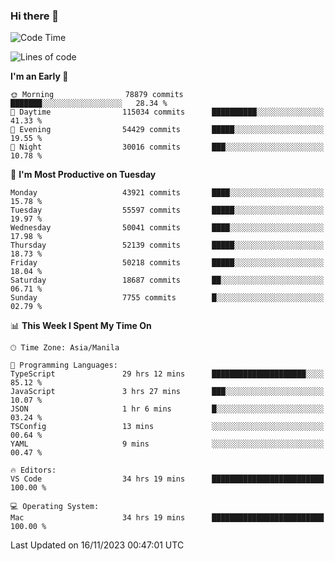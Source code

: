 ### Hi there 👋

<!--START_SECTION:waka-->
![Code Time](http://img.shields.io/badge/Code%20Time-4%2C542%20hrs%2025%20mins-blue)

![Lines of code](https://img.shields.io/badge/From%20Hello%20World%20I%27ve%20Written-112.1%20million%20lines%20of%20code-blue)

**I'm an Early 🐤** 

```text
🌞 Morning                78879 commits       ███████░░░░░░░░░░░░░░░░░░   28.34 % 
🌆 Daytime                115034 commits      ██████████░░░░░░░░░░░░░░░   41.33 % 
🌃 Evening                54429 commits       █████░░░░░░░░░░░░░░░░░░░░   19.55 % 
🌙 Night                  30016 commits       ███░░░░░░░░░░░░░░░░░░░░░░   10.78 % 
```
📅 **I'm Most Productive on Tuesday** 

```text
Monday                   43921 commits       ████░░░░░░░░░░░░░░░░░░░░░   15.78 % 
Tuesday                  55597 commits       █████░░░░░░░░░░░░░░░░░░░░   19.97 % 
Wednesday                50041 commits       ████░░░░░░░░░░░░░░░░░░░░░   17.98 % 
Thursday                 52139 commits       █████░░░░░░░░░░░░░░░░░░░░   18.73 % 
Friday                   50218 commits       █████░░░░░░░░░░░░░░░░░░░░   18.04 % 
Saturday                 18687 commits       ██░░░░░░░░░░░░░░░░░░░░░░░   06.71 % 
Sunday                   7755 commits        █░░░░░░░░░░░░░░░░░░░░░░░░   02.79 % 
```


📊 **This Week I Spent My Time On** 

```text
🕑︎ Time Zone: Asia/Manila

💬 Programming Languages: 
TypeScript               29 hrs 12 mins      █████████████████████░░░░   85.12 % 
JavaScript               3 hrs 27 mins       ███░░░░░░░░░░░░░░░░░░░░░░   10.07 % 
JSON                     1 hr 6 mins         █░░░░░░░░░░░░░░░░░░░░░░░░   03.24 % 
TSConfig                 13 mins             ░░░░░░░░░░░░░░░░░░░░░░░░░   00.64 % 
YAML                     9 mins              ░░░░░░░░░░░░░░░░░░░░░░░░░   00.47 % 

🔥 Editors: 
VS Code                  34 hrs 19 mins      █████████████████████████   100.00 % 

💻 Operating System: 
Mac                      34 hrs 19 mins      █████████████████████████   100.00 % 
```


 Last Updated on 16/11/2023 00:47:01 UTC
<!--END_SECTION:waka-->


<!--
**rad182/rad182** is a ✨ _special_ ✨ repository because its `README.md` (this file) appears on your GitHub profile.

Here are some ideas to get you started:

- 🔭 I’m currently working on ...
- 🌱 I’m currently learning ...
- 👯 I’m looking to collaborate on ...
- 🤔 I’m looking for help with ...
- 💬 Ask me about ...
- 📫 How to reach me: ...
- 😄 Pronouns: ...
- ⚡ Fun fact: ...
-->

